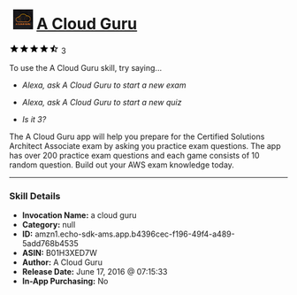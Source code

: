 # &nbsp;<img src="skill_icon" alt="A Cloud Guru icon" width="36"> [A Cloud Guru](http://alexa.amazon.com/#skills/amzn1.echo-sdk-ams.app.b4396cec-f196-49f4-a489-5add768b4535)
![4.8 stars](../../images/ic_star_black_18dp_1x.png)![4.8 stars](../../images/ic_star_black_18dp_1x.png)![4.8 stars](../../images/ic_star_black_18dp_1x.png)![4.8 stars](../../images/ic_star_black_18dp_1x.png)![4.8 stars](../../images/ic_star_half_black_18dp_1x.png) 3

To use the A Cloud Guru skill, try saying...

* *Alexa, ask A Cloud Guru to start a new exam*

* *Alexa, ask A Cloud Guru to start a new quiz*

* *Is it 3?*

The A Cloud Guru app will help you prepare for the Certified Solutions Architect Associate exam by asking you practice exam questions. The app has over 200 practice exam questions and each game consists of 10 random question. Build out your AWS exam knowledge today.

***

### Skill Details

* **Invocation Name:** a cloud guru
* **Category:** null
* **ID:** amzn1.echo-sdk-ams.app.b4396cec-f196-49f4-a489-5add768b4535
* **ASIN:** B01H3XED7W
* **Author:** A Cloud Guru
* **Release Date:** June 17, 2016 @ 07:15:33
* **In-App Purchasing:** No
